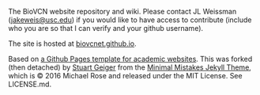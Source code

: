 The BioVCN website repository and wiki. Please contact JL Weissman (jakeweis@usc.edu) if you would like to have access to contribute (include who you are so that I can verify and your github username).

The site is hosted at [biovcnet.github.io](https://biovcnet.github.io/).

Based on [a Github Pages template for academic websites](https://github.com/academicpages/academicpages.github.io). This was forked (then detached) by [Stuart Geiger](https://github.com/staeiou) from the [Minimal Mistakes Jekyll Theme](https://mmistakes.github.io/minimal-mistakes/), which is © 2016 Michael Rose and released under the MIT License. See LICENSE.md.

